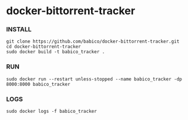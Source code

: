 # docker-bittorrent-tracker

### INSTALL
```
git clone https://github.com/babico/docker-bittorrent-tracker.git
cd docker-bittorrent-tracker
sudo docker build -t babico_tracker .
```


### RUN
```
sudo docker run --restart unless-stopped --name babico_tracker -dp 8000:8000 babico_tracker
```

### LOGS
```
sudo docker logs -f babico_tracker
```
